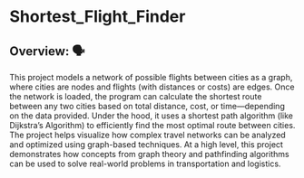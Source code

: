 # Shortest_Flight_Finder

## Overview: 🗣️  

This project models a network of possible flights between cities as a graph, where cities are nodes and flights (with distances or costs) are
edges. Once the network is loaded, the program can calculate the shortest route between any two cities based on total distance, cost, or time—depending
on the data provided. Under the hood, it uses a shortest path algorithm (like Dijkstra’s Algorithm) to efficiently find the most optimal route between cities.
The project helps visualize how complex travel networks can be analyzed and optimized using graph-based techniques. At a high level, this project demonstrates
how concepts from graph theory and pathfinding algorithms can be used to solve real-world problems in transportation and logistics.
